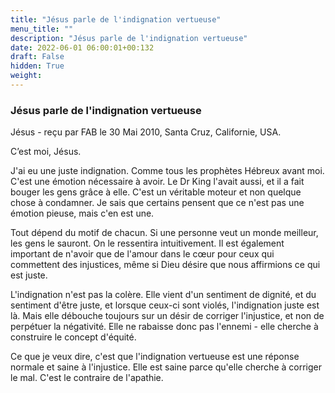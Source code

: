 ```yaml
---
title: "Jésus parle de l'indignation vertueuse"
menu_title: ""
description: "Jésus parle de l'indignation vertueuse"
date: 2022-06-01 06:00:01+00:132
draft: False
hidden: True
weight:
---
```

### Jésus parle de l'indignation vertueuse

Jésus - reçu par FAB le 30 Mai 2010, Santa Cruz, Californie, USA.

C’est moi, Jésus.

J'ai eu une juste indignation. Comme tous les prophètes Hébreux avant moi. C'est une émotion nécessaire à avoir. Le Dr King l'avait aussi, et il a fait bouger les gens grâce à elle. C'est un véritable moteur et non quelque chose à condamner. Je sais que certains pensent que ce n'est pas une émotion pieuse, mais c'en est une.

Tout dépend du motif de chacun. Si une personne veut un monde meilleur, les gens le sauront. On le ressentira intuitivement. Il est également important de n'avoir que de l'amour dans le cœur pour ceux qui commettent des injustices, même si Dieu désire que nous affirmions ce qui est juste.

L'indignation n'est pas la colère. Elle vient d'un sentiment de dignité, et du sentiment d'être juste, et lorsque ceux-ci sont violés, l'indignation juste est là. Mais elle débouche toujours sur un désir de corriger l'injustice, et non de perpétuer la négativité. Elle ne rabaisse donc pas l'ennemi - elle cherche à construire le concept d'équité.

Ce que je veux dire, c'est que l'indignation vertueuse est une réponse normale et saine à l'injustice. Elle est saine parce qu'elle cherche à corriger le mal. C'est le contraire de l'apathie.